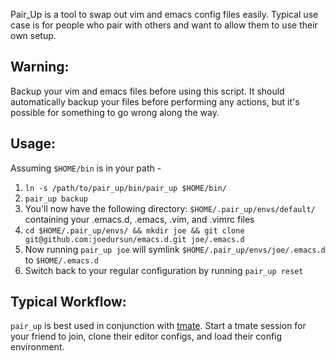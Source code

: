 Pair_Up is a tool to swap out vim and emacs config files easily.
Typical use case is for people who pair with others and want to allow them to use their own setup.

Warning:
-------

Backup your vim and emacs files before using this script. It should automatically backup your files before performing any actions, but it's possible for something to go wrong along the way.

Usage:
-------

Assuming `$HOME/bin` is in your path -

1. `ln -s /path/to/pair_up/bin/pair_up $HOME/bin/`
2. `pair_up backup`
3. You'll now have the following directory: `$HOME/.pair_up/envs/default/` containing your .emacs.d, .emacs, .vim, and .vimrc files
4. `cd $HOME/.pair_up/envs/ && mkdir joe && git clone git@github.com:joedursun/emacs.d.git joe/.emacs.d`
5. Now running `pair_up joe` will symlink `$HOME/.pair_up/envs/joe/.emacs.d` to `$HOME/.emacs.d`
6. Switch back to your regular configuration by running `pair_up reset`

Typical Workflow:
-----------------
`pair_up` is best used in conjunction with [tmate](http://tmate.io/). Start a tmate session for your friend to join, clone their editor configs, and load their config environment.

